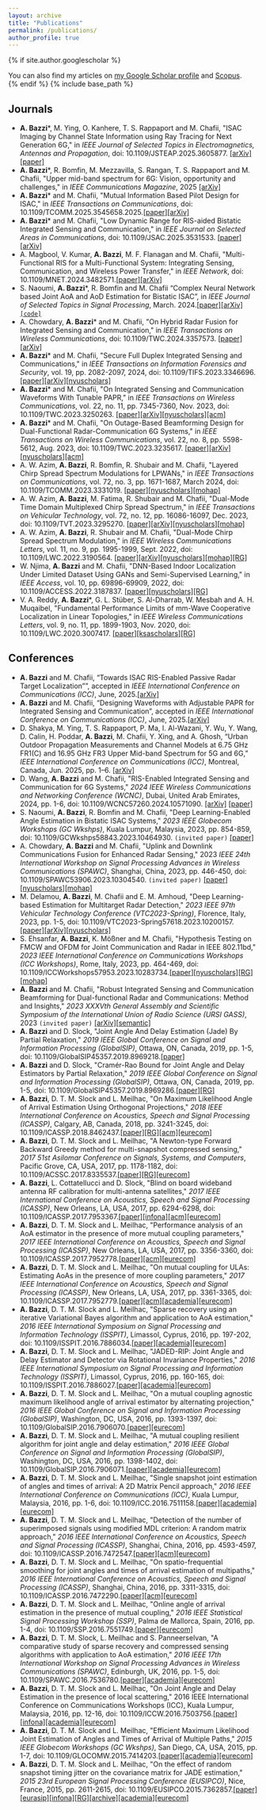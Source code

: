 ```yaml
---
layout: archive
title: "Publications"
permalink: /publications/
author_profile: true
---
```


{% if site.author.googlescholar %}
  <div class="wordwrap">You can also find my articles on <a href="{{site.author.googlescholar}}">my Google Scholar profile</a> and <a href="https://www.scopus.com/authid/detail.uri?authorId=57188864047">Scopus</a>.</div>
{% endif %}
{% include base_path %}

## Journals
* **A. Bazzi**\*, M. Ying, O. Kanhere, T. S. Rappaport and M. Chafii, "ISAC Imaging by Channel State Information using Ray Tracing for Next Generation 6G," in *IEEE Journal of Selected Topics in Electromagnetics, Antennas and Propagation*, doi: 10.1109/JSTEAP.2025.3605877. [[arXiv]](https://arxiv.org/pdf/2509.06672)[[paper]](https://ieeexplore.ieee.org/document/11173662)
* **A. Bazzi**\*, R. Bomfin, M. Mezzavilla, S. Rangan, T. S. Rappaport and M. Chafii,  "Upper mid-band spectrum for 6G: Vision, opportunity and challenges," in *IEEE Communications Magazine*, 2025 [[arXiv]](https://arxiv.org/pdf/2502.17914)
* **A. Bazzi**\* and M. Chafii,  "Mutual Information Based Pilot Design for ISAC," in *IEEE Transactions on Communications*, doi: 10.1109/TCOMM.2025.3545658.2025.[[paper]](https://ieeexplore.ieee.org/document/10904093)[[arXiv]](https://arxiv.org/pdf/2306.13003)
* **A. Bazzi**\* and M. Chafii, "Low Dynamic Range for RIS-aided Bistatic Integrated Sensing and Communication," in *IEEE Journal on Selected Areas in Communications*, doi: 10.1109/JSAC.2025.3531533. [[paper]](https://ieeexplore.ieee.org/document/10854667)[[arXiv]](https://arxiv.org/pdf/2411.06117)
* A. Magbool, V. Kumar, **A. Bazzi**, M. F. Flanagan and M. Chafii, "Multi-Functional RIS for a Multi-Functional System: Integrating Sensing, Communication, and Wireless Power Transfer," in *IEEE Network*, doi: 10.1109/MNET.2024.3482571.[[paper]](https://ieeexplore.ieee.org/document/10720877)[[arXiv]](https://arxiv.org/pdf/2410.08715)
* S. Naoumi, **A. Bazzi**\*, R. Bomfin and M. Chafii “Complex Neural Network based Joint AoA and AoD Estimation for Bistatic ISAC”, in *IEEE Journal of Selected Topics in Signal Processing*, March. 2024.[[paper]](https://ieeexplore.ieee.org/abstract/document/10496165)[[arXiv]](https://arxiv.org/pdf/2404.00582.pdf)[``[code]``](https://github.com/salmane-s9/Bistatic_ISAC) 
* A. Chowdary, **A. Bazzi**\* and M. Chafii, "On Hybrid Radar Fusion for Integrated Sensing and Communication," in *IEEE Transactions on Wireless Communications*, doi: 10.1109/TWC.2024.3357573. [[paper]](https://ieeexplore.ieee.org/abstract/document/10417003)[[arXiv]](https://arxiv.org/abs/2303.05722)
* **A. Bazzi**\* and M. Chafii, "Secure Full Duplex Integrated Sensing and Communications," in *IEEE Transactions on Information Forensics and Security*, vol. 19, pp. 2082-2097, 2024, doi: 10.1109/TIFS.2023.3346696. [[paper]](https://ieeexplore.ieee.org/abstract/document/10373185)[[arXiv]](https://arxiv.org/abs/2312.11367)[[nyuscholars]](https://nyuscholars.nyu.edu/en/publications/secure-full-duplex-integrated-sensing-and-communications)
* **A. Bazzi**\* and M. Chafii, "On Integrated Sensing and Communication Waveforms With Tunable PAPR," in *IEEE Transactions on Wireless Communications*, vol. 22, no. 11, pp. 7345-7360, Nov. 2023, doi: 10.1109/TWC.2023.3250263. [[paper]](https://ieeexplore.ieee.org/abstract/document/10061453)[[arXiv]](https://arxiv.org/abs/2210.02892)[[nyuscholars]](https://nyuscholars.nyu.edu/en/publications/on-integrated-sensing-and-communication-waveforms-with-tunable-pa)[[acm]](https://dl.acm.org/doi/abs/10.1109/TWC.2023.3250263)
* **A. Bazzi**\* and M. Chafii, "On Outage-Based Beamforming Design for Dual-Functional Radar-Communication 6G Systems," in *IEEE Transactions on Wireless Communications*, vol. 22, no. 8, pp. 5598-5612, Aug. 2023, doi: 10.1109/TWC.2023.3235617. [[paper]](https://ieeexplore.ieee.org/abstract/document/10018908)[[arXiv]](https://arxiv.org/abs/2207.04921)[[nyuscholars]](https://nyuscholars.nyu.edu/en/publications/on-outage-based-beamforming-design-for-dual-functional-radar-comm)[[acm]](https://dl.acm.org/doi/abs/10.1109/TWC.2023.3235617)
* A. W. Azim, **A. Bazzi**, R. Bomfin, R. Shubair and M. Chafii, "Layered Chirp Spread Spectrum Modulations for LPWANs," in *IEEE Transactions on Communications*, vol. 72, no. 3, pp. 1671-1687, March 2024, doi: 10.1109/TCOMM.2023.3331019. [[paper]](https://ieeexplore.ieee.org/abstract/document/10312745)[[nyuscholars]](https://nyuscholars.nyu.edu/en/publications/layered-chirp-spread-spectrum-modulations-for-lpwans)[[mohap]](https://nchr.elsevierpure.com/en/publications/layered-chirp-spread-spectrum-modulations-for-lpwans)
* A. W. Azim, **A. Bazzi**, M. Fatima, R. Shubair and M. Chafii, "Dual-Mode Time Domain Multiplexed Chirp Spread Spectrum," in *IEEE Transactions on Vehicular Technology*, vol. 72, no. 12, pp. 16086-16097, Dec. 2023, doi: 10.1109/TVT.2023.3295270.
[[paper]](https://ieeexplore.ieee.org/abstract/document/10183362)[[arXiv]](https://arxiv.org/abs/2210.04094)[[nyuscholars]](https://nyuscholars.nyu.edu/en/publications/dual-mode-time-domain-multiplexed-chirp-spread-spectrum)[[mohap]](https://nchr.elsevierpure.com/en/publications/dual-mode-time-domain-multiplexed-chirp-spread-spectrum) 
* A. W. Azim, **A. Bazzi**, R. Shubair and M. Chafii, "Dual-Mode Chirp Spread Spectrum Modulation," in *IEEE Wireless Communications Letters*, vol. 11, no. 9, pp. 1995-1999, Sept. 2022, doi: 10.1109/LWC.2022.3190564.
[[paper]](https://ieeexplore.ieee.org/abstract/document/9828505)[[arXiv]](https://arxiv.org/abs/2205.09421)[[nyuscholars]](https://nyuscholars.nyu.edu/en/publications/dual-mode-chirp-spread-spectrum-modulation)[[mohap]](https://nchr.elsevierpure.com/en/publications/dual-mode-chirp-spread-spectrum-modulation)[[RG]](https://www.researchgate.net/profile/Raed-Shubair-2/publication/361979474_Dual-Mode_Chirp_Spread_Spectrum_Modulation/links/62d66844d62405589275f13d/Dual-Mode-Chirp-Spread-Spectrum-Modulation.pdf)
* W. Njima, **A. Bazzi** and M. Chafii, "DNN-Based Indoor Localization Under Limited Dataset Using GANs and Semi-Supervised Learning," in *IEEE Access*, vol. 10, pp. 69896-69909, 2022, doi: 10.1109/ACCESS.2022.3187837.
[[paper]](https://ieeexplore.ieee.org/abstract/document/9812625)[[nyuscholars]](https://nyuscholars.nyu.edu/en/publications/dnn-based-indoor-localization-under-limited-dataset-using-gans-an)[[RG]](https://www.researchgate.net/profile/Wafa-Njima/publication/361693527_DNN-based_Indoor_Localization_Under_Limited_Dataset_using_GANs_and_Semi-Supervised_Learning/links/62c5c36d8f4dd63324adb6a8/DNN-based-Indoor-Localization-Under-Limited-Dataset-using-GANs-and-Semi-Supervised-Learning.pdf)
* V. A. Reddy, **A. Bazzi**\*, G. L. Stüber, S. Al-Dharrab, W. Mesbah and A. H. Muqaibel, "Fundamental Performance Limits of mm-Wave Cooperative Localization in Linear Topologies," in *IEEE Wireless Communications Letters*, vol. 9, no. 11, pp. 1899-1903, Nov. 2020, doi: 10.1109/LWC.2020.3007417. [[paper]](https://ieeexplore.ieee.org/abstract/document/9134417)[[ksascholars]](https://ksascholar.dri.sa/en/publications/fundamental-performance-limits-of-mm-wave-cooperative-localizatio-4)[[RG]](https://www.researchgate.net/profile/Varun-Reddy-4/publication/342846052_Fundamental_Performance_Limits_of_mm-Wave_Cooperative_Localization_in_Linear_Topologies/links/5f0881cf299bf18816104427/Fundamental-Performance-Limits-of-mm-Wave-Cooperative-Localization-in-Linear-Topologies.pdf)


## Conferences
* **A. Bazzi** and M. Chafii, “Towards ISAC RIS-Enabled Passive Radar Target Localization””, accepted in *IEEE International Conference on Communications (ICC)*, June, 2025.[[arXiv]](https://arxiv.org/pdf/2502.18787)
* **A. Bazzi** and M. Chafii, “Designing Waveforms with Adjustable PAPR for Integrated Sensing and Communication”, accepted in *IEEE International Conference on Communications (ICC)*, June, 2025.[[arXiv]](https://arxiv.org/pdf/2502.17938)
* D. Shakya, M. Ying, T. S. Rappaport, P. Ma, I. Al-Wazani, Y. Wu, Y. Wang, D. Calin, H. Poddar, **A. Bazzi**, M. Chafii, Y. Xing, and A. Ghosh, “Urban Outdoor Propagation Measurements and Channel Models at 6.75 GHz FR1(C) and 16.95 GHz FR3 Upper Mid-band Spectrum for 5G and 6G,” *IEEE International Conference on Communications (ICC)*, Montreal, Canada, Jun. 2025, pp. 1–6. [[arXiv]](https://arxiv.org/pdf/2410.17539)
* D. Wang, **A. Bazzi** and M. Chafii, "RIS-Enabled Integrated Sensing and Communication for 6G Systems," *2024 IEEE Wireless Communications and Networking Conference (WCNC)*, Dubai, United Arab Emirates, 2024, pp. 1-6, doi: 10.1109/WCNC57260.2024.10571090. [[arXiv]](https://arxiv.org/abs/2401.00444) [[paper]](https://ieeexplore.ieee.org/abstract/document/10571090)
* S. Naoumi, **A. Bazzi**, R. Bomfin and M. Chafii, "Deep Learning-Enabled Angle Estimation in Bistatic ISAC Systems," *2023 IEEE Globecom Workshops (GC Wkshps)*, Kuala Lumpur, Malaysia, 2023, pp. 854-859, doi: 10.1109/GCWkshps58843.2023.10464930. ``(invited paper)`` [[paper]](https://ieeexplore.ieee.org/abstract/document/10464930)
* A. Chowdary, **A. Bazzi** and M. Chafii, "Uplink and Downlink Communications Fusion for Enhanced Radar Sensing," 2023 *IEEE 24th International Workshop on Signal Processing Advances in Wireless Communications (SPAWC)*, Shanghai, China, 2023, pp. 446-450, doi: 10.1109/SPAWC53906.2023.10304540. ``(invited paper)`` [[paper]](https://ieeexplore.ieee.org/abstract/document/10304540)[[nyuscholars]](https://nyuscholars.nyu.edu/en/publications/uplink-and-downlink-communications-fusion-for-enhanced-radar-sens)[[mohap]](https://nchr.elsevierpure.com/en/publications/uplink-and-downlink-communications-fusion-for-enhanced-radar-sens)
* M. Delamou, **A. Bazzi**, M. Chafii and E. M. Amhoud, "Deep Learning-based Estimation for Multitarget Radar Detection," *2023 IEEE 97th Vehicular Technology Conference (VTC2023-Spring)*, Florence, Italy, 2023, pp. 1-5, doi: 10.1109/VTC2023-Spring57618.2023.10200157.[[paper]](https://ieeexplore.ieee.org/abstract/document/10200157)[[arXiv]](https://arxiv.org/abs/2305.05621)[[nyuscholars]](https://nyuscholars.nyu.edu/en/publications/deep-learning-based-estimation-for-multitarget-radar-detection)
* S. Ehsanfar, **A. Bazzi**, K. Mößner and M. Chafii, "Hypothesis Testing on FMCW and OFDM for Joint Communication and Radar in IEEE 802.11bd," *2023 IEEE International Conference on Communications Workshops (ICC Workshops)*, Rome, Italy, 2023, pp. 464-469, doi: 10.1109/ICCWorkshops57953.2023.10283734.[[paper]](https://ieeexplore.ieee.org/abstract/document/10283734)[[nyuscholars]](https://nyuscholars.nyu.edu/en/publications/hypothesis-testing-on-fmcw-and-ofdm-for-joint-communication-and-r)[[RG]](https://www.researchgate.net/profile/Shahab-Ehsanfar/publication/371012167_Hypothesis_Testing_on_FMCW_and_OFDM_for_Joint_Communication_and_Radar_in_IEEE_80211bd/links/646f16476a0082273fad1c6b/Hypothesis-Testing-on-FMCW-and-OFDM-for-Joint-Communication-and-Radar-in-IEEE-80211bd.pdf)[[mohap]](https://nchr.elsevierpure.com/en/publications/hypothesis-testing-on-fmcw-and-ofdm-for-joint-communication-and-r)
* **A. Bazzi** and M. Chafii, "Robust Integrated Sensing and Communication Beamforming for Dual-functional Radar and Communications: Method and Insights," *2023 XXXVth General Assembly and Scientific Symposium of the International Union of Radio Science (URSI GASS)*, 2023 ``(invited paper)`` [[arXiv]](https://arxiv.org/abs/2303.07652)[[semantic]](https://www.semanticscholar.org/reader/d5e809efff379647932ebbe3eea48c10e02c5920)
* **A. Bazzi** and D. Slock, "Joint Angle And Delay Estimation (Jade) By Partial Relaxation," *2019 IEEE Global Conference on Signal and Information Processing (GlobalSIP)*, Ottawa, ON, Canada, 2019, pp. 1-5, doi: 10.1109/GlobalSIP45357.2019.8969218.[[paper]](https://ieeexplore.ieee.org/abstract/document/8969218)
* **A. Bazzi** and D. Slock, "Cramér-Rao Bound for Joint Angle and Delay Estimators by Partial Relaxation," *2019 IEEE Global Conference on Signal and Information Processing (GlobalSIP)*, Ottawa, ON, Canada, 2019, pp. 1-5, doi: 10.1109/GlobalSIP45357.2019.8969286.[[paper]](https://ieeexplore.ieee.org/abstract/document/8969286)[[RG]](https://www.researchgate.net/profile/Ahmad-Bazzi/publication/336670468_Cramer-Rao_Bound_for_Joint_Angle_and_Delay_Estimators_by_Partial_Relaxation/links/5dab3bdda6fdccc99d91dcab/Cramer-Rao-Bound-for-Joint-Angle-and-Delay-Estimators-by-Partial-Relaxation.pdf)
* **A. Bazzi**, D. T. M. Slock and L. Meilhac, "On Maximum Likelihood Angle of Arrival Estimation Using Orthogonal Projections," *2018 IEEE International Conference on Acoustics, Speech and Signal Processing (ICASSP)*, Calgary, AB, Canada, 2018, pp. 3241-3245, doi: 10.1109/ICASSP.2018.8462437.[[paper]](https://ieeexplore.ieee.org/abstract/document/8462437)[[RG]](https://www.researchgate.net/profile/Ahmad-Bazzi/publication/323254993_On_Maximum_Likelihood_Angle_of_Arrival_Estimation_Using_Orthogonal_Projections/links/5a89ad09458515b8af94c77a/On-Maximum-Likelihood-Angle-of-Arrival-Estimation-Using-Orthogonal-Projections.pdf)[[acm]](https://dl.acm.org/doi/abs/10.1109/ICASSP.2018.8462437)[[eurecom]](https://www.eurecom.fr/en/publication/5497/download/comsys-publi-5497.pdf)
* **A. Bazzi**, D. T. M. Slock and L. Meilhac, "A Newton-type Forward Backward Greedy method for multi-snapshot compressed sensing," *2017 51st Asilomar Conference on Signals, Systems, and Computers*, Pacific Grove, CA, USA, 2017, pp. 1178-1182, doi: 10.1109/ACSSC.2017.8335537.[[paper]](https://ieeexplore.ieee.org/abstract/document/8335537)[[RG]](https://www.researchgate.net/profile/Ahmad-Bazzi/publication/318504568_A_Newton-type_Forward_Backward_Greedy_Method_for_Multi-Snapshot_Compressed_Sensing/links/596e3981aca272d552fe3525/A-Newton-type-Forward-Backward-Greedy-Method-for-Multi-Snapshot-Compressed-Sensing.pdf)[[eurecom]](https://www.eurecom.fr/fr/publication/5272/download/comsys-publi-5272.newton.pdf)
* **A. Bazzi**, L. Cottatellucci and D. Slock, "Blind on board wideband antenna RF calibration for multi-antenna satellites," *2017 IEEE International Conference on Acoustics, Speech and Signal Processing (ICASSP)*, New Orleans, LA, USA, 2017, pp. 6294-6298, doi: 10.1109/ICASSP.2017.7953367.[[paper]](https://ieeexplore.ieee.org/abstract/document/7953367)[[infona]](https://www.infona.pl/resource/bwmeta1.element.ieee-art-000007953367)[[acm]](https://dl.acm.org/doi/abs/10.1109/ICASSP.2017.7953367)[[eurecom]](https://www.eurecom.fr/publication/5111/download/comsys-publi-5111_2.pdf)
* **A. Bazzi**, D. T. M. Slock and L. Meilhac, "Performance analysis of an AoA estimator in the presence of more mutual coupling parameters," *2017 IEEE International Conference on Acoustics, Speech and Signal Processing (ICASSP)*, New Orleans, LA, USA, 2017, pp. 3356-3360, doi: 10.1109/ICASSP.2017.7952778.[[paper]](https://ieeexplore.ieee.org/abstract/document/7952778)[[acm]](https://dl.acm.org/doi/abs/10.1109/ICASSP.2017.7952778)[[eurecom]](https://www.eurecom.fr/fr/publication/5110/download/comsys-publi-5110.pdf)
* **A. Bazzi**, D. T. M. Slock and L. Meilhac, "On mutual coupling for ULAs: Estimating AoAs in the presence of more coupling parameters," *2017 IEEE International Conference on Acoustics, Speech and Signal Processing (ICASSP)*, New Orleans, LA, USA, 2017, pp. 3361-3365, doi: 10.1109/ICASSP.2017.7952779.[[paper]](https://ieeexplore.ieee.org/abstract/document/7952779)[[acm]](https://dl.acm.org/doi/abs/10.1109/ICASSP.2017.7952779)[[academia]](https://d1wqtxts1xzle7.cloudfront.net/93872058/comsys-publi-5109-libre.pdf?1667898371=&response-content-disposition=inline%3B+filename%3DOn_mutual_coupling_for_ULAs_Estimating_A.pdf&Expires=1711909468&Signature=e5XDp8GO6YWY8VFkMIPbhYIyQ2eJLAwCT8tmj3puN6C56PhQPl3rOwv0TlJm~hlaanHBDDjbEO3B6EBFoWkq56JsaJZ0L8lS1F0RztQUa1c3LxFegLCL60ovcC4m9ESSGIPAcDMWqUKq7AcaAanNkU448Y4xcl~lDBgFeLdx3TQmLaIP6kpBc0cR7vxJTclBE8ScI9A2Ln0Makf7nmk0CScZs7gr2ci5SbX3uXI4ElBxnvbq2fRci78cTCrWzBZviQ5D7v36Oq9R-6lwIwYKjNnGE~DfEynHoFB~TYUiZJFEtUAxMQe37G3kn9axIzXpH92e9SShY1v8a75H5SR~OQ__&Key-Pair-Id=APKAJLOHF5GGSLRBV4ZA)[[eurecom]](https://www.eurecom.fr/en/publication/5109/download/comsys-publi-5109.pdf)
* **A. Bazzi**, D. T. M. Slock and L. Meilhac, "Sparse recovery using an iterative Variational Bayes algorithm and application to AoA estimation," *2016 IEEE International Symposium on Signal Processing and Information Technology (ISSPIT)*, Limassol, Cyprus, 2016, pp. 197-202, doi: 10.1109/ISSPIT.2016.7886034.[[paper]](https://ieeexplore.ieee.org/abstract/document/7886034)[[academia]](https://d1wqtxts1xzle7.cloudfront.net/93872042/comsys-publi-5127-libre.pdf?1667898374=&response-content-disposition=inline%3B+filename%3DSparse_recovery_using_an_iterative_Varia.pdf&Expires=1711909611&Signature=caPQTxKO1rBENdsWatTmIv7fqFfOoPadYnpT2sQrpAGTgnc~eagitTTIyrHxQy0xTAoBhYazg-WBD30juDMUxTAm3qDpN3AO5JRhT~kLg1oPWPskQdJny-jvlwRDeyjTq8OVBoG2i4SHfBPpH~PWkBIyVbBJTWMTE7q4XDRJ7Ea2MyRKMm2lPwWKPI0kpt5AS3FAP9bEj8YhgFNA3AundjHUNYQ3NamZXDEyE4URtkUeOeXjqlBbIogU5Scz2-Efbu1FNndfLVEpx8VVz5l0RRPtfrFKlfJX8ae3INnDj5cfyedLN~iVcOtsUtMZmELXpe4Ic5zPKcIOCHZza0Q3JA__&Key-Pair-Id=APKAJLOHF5GGSLRBV4ZA)[[eurecom]](https://www.eurecom.fr/en/publication/5127/download/comsys-publi-5127.pdf)
* **A. Bazzi**, D. T. M. Slock and L. Meilhac, "JADED-RIP: Joint Angle and Delay Estimator and Detector via Rotational Invariance Properties," *2016 IEEE International Symposium on Signal Processing and Information Technology (ISSPIT)*, Limassol, Cyprus, 2016, pp. 160-165, doi: 10.1109/ISSPIT.2016.7886027.[[paper]](https://ieeexplore.ieee.org/abstract/document/7886027)[[academia]](https://d1wqtxts1xzle7.cloudfront.net/93872062/comsys-publi-5126-libre.pdf?1667898411=&response-content-disposition=inline%3B+filename%3DJADED_RIP_Joint_Angle_and_Delay_Estimato.pdf&Expires=1711909733&Signature=W50zfwko-L6fej4wqcgsYWPGBw5AC6Y-Xx1~7YOEIZQSTHs3Sf4QuuQ3tmif7Xjm~4DPpEeNznnneiMghHYaqO6aySiWb9Ut8kH-zrhc3fzMdq8ap-H3MiN41XJ8JvHNwomTfLtSWIMN6raVepuuBy3er7-xjzVuL23ZBr1P6PWmv-p~4KtP88t2QNwAm-LcVKlJNo5I8bgw8g1axYIDhnEI3Ue3zhO-Lw844cygpzYIwg9tmEUKk2E1uiej0XvXlzHdoBaAzoG9v4SXSe5DFLaGkSdA5AjpI5l5af3doKchbtxMawojJ8ieYblrY74guXt3ILWOiBTra1rhz1e90g__&Key-Pair-Id=APKAJLOHF5GGSLRBV4ZA)[[eurecom]](https://www.eurecom.fr/publication/5126/download/comsys-publi-5126.pdf)
* **A. Bazzi**, D. T. M. Slock and L. Meilhac, "On a mutual coupling agnostic maximum likelihood angle of arrival estimator by alternating projection," *2016 IEEE Global Conference on Signal and Information Processing (GlobalSIP)*, Washington, DC, USA, 2016, pp. 1393-1397, doi: 10.1109/GlobalSIP.2016.7906070.[[paper]](https://ieeexplore.ieee.org/abstract/document/7906070)[[eurecom]](https://www.eurecom.fr/fr/publication/4988/download/comsys-publi-4988.pdf)
* **A. Bazzi**, D. T. M. Slock and L. Meilhac, "A mutual coupling resilient algorithm for joint angle and delay estimation," *2016 IEEE Global Conference on Signal and Information Processing (GlobalSIP)*, Washington, DC, USA, 2016, pp. 1398-1402, doi: 10.1109/GlobalSIP.2016.7906071.[[paper]](https://ieeexplore.ieee.org/abstract/document/7906071)[[academia]](https://d1wqtxts1xzle7.cloudfront.net/93872010/comsys-publi-4987_1-libre.pdf?1667898377=&response-content-disposition=inline%3B+filename%3DA_mutual_coupling_resilient_algorithm_fo.pdf&Expires=1711910265&Signature=fl9CLt1CxISEDkRnq9PDQY~WDc1ZZH70nDiWLTf61Tvmy6H3kzuSejlLOljR7xVyzKLOYlRHJ7i0BHfOzmET1JN0XqtrMAoR79p2nU0tvm2WTRMVUHqKFGEm79aWJIve2T2io91sMZnGmyvaUsgxHEIRdlz0nGPxOADbtSS3i1w4gUJ4QvtMIFsAHWUCVAv86wbBRm6MKxdv51MM97hpzxc-RUsepLLB5bsYNMxUiggy~7L5uqaczpLYGIiEdYE7ZZvxL3k-olF969WDNUUs6wW-aNSxNMrwNoaiaIbL3UlQvqDf-JzCwlQM34IJtbBJ8DNAmGRS4i59ft2zdqCh5g__&Key-Pair-Id=APKAJLOHF5GGSLRBV4ZA)[[eurecom]](https://www.eurecom.fr/en/publication/4987/download/comsys-publi-4987_1.pdf)
* **A. Bazzi**, D. T. M. Slock and L. Meilhac, "Single snapshot joint estimation of angles and times of arrival: A 2D Matrix Pencil approach," *2016 IEEE International Conference on Communications (ICC)*, Kuala Lumpur, Malaysia, 2016, pp. 1-6, doi: 10.1109/ICC.2016.7511158.[[paper]](https://ieeexplore.ieee.org/abstract/document/7511158)[[academia]](https://d1wqtxts1xzle7.cloudfront.net/93872051/cm-publi-4817-libre.pdf?1667898561=&response-content-disposition=inline%3B+filename%3DSingle_snapshot_joint_estimation_of_angl.pdf&Expires=1711910359&Signature=Kncq5nnFmaOO4NlXFAQwPElhDU1O3EllqD2AU9-ohYLdJbvaERNouV-s5sXTsaxmd0G2e4Z2aJlOA4tjjWXGfurg7evl8~rCp7hX-6QcVdZsgvXrvucJwo~rTKD7-aHhec6KKTOo42wwol9SUr-dphO-qESYGtU9XhCP-UTwmyAE~IlBGQ8uQO67TkCCRp63wQ31OK5lK0xHDsNNSmwr6gxHilT7vjmI5j7H0tRkUaIQbETKmzD46bsWCz4N6ndguEwvCHeBKFLcTyRXrSnLz0V6kOoAJV0tQT4ogcc4WOc7UilRy4aPOC9ycziWcsVCoZD0XQYHnVAeTIm1xMslhg__&Key-Pair-Id=APKAJLOHF5GGSLRBV4ZA)[[eurecom]](https://www.eurecom.fr/en/publication/4817/download/cm-publi-4817.pdf)
* **A. Bazzi**, D. T. M. Slock and L. Meilhac, "Detection of the number of superimposed signals using modified MDL criterion: A random matrix approach," *2016 IEEE International Conference on Acoustics, Speech and Signal Processing (ICASSP)*, Shanghai, China, 2016, pp. 4593-4597, doi: 10.1109/ICASSP.2016.7472547.[[paper]](https://ieeexplore.ieee.org/abstract/document/7472547)[[acm]](https://dl.acm.org/doi/abs/10.1109/ICASSP.2016.7472547)[[eurecom]](https://www.eurecom.fr/en/publication/4789/download/cm-publi-4789.pdf)
* **A. Bazzi**, D. T. M. Slock and L. Meilhac, "On spatio-frequential smoothing for joint angles and times of arrival estimation of multipaths," *2016 IEEE International Conference on Acoustics, Speech and Signal Processing (ICASSP)*, Shanghai, China, 2016, pp. 3311-3315, doi: 10.1109/ICASSP.2016.7472290.[[paper]](https://ieeexplore.ieee.org/abstract/document/7472290)[[acm]](https://dl.acm.org/doi/abs/10.1109/ICASSP.2016.7472290)[[eurecom]](https://www.eurecom.fr/fr/publication/4790/download/cm-publi-4790.pdf)
* **A. Bazzi**, D. T. M. Slock and L. Meilhac, "Online angle of arrival estimation in the presence of mutual coupling," *2016 IEEE Statistical Signal Processing Workshop (SSP)*, Palma de Mallorca, Spain, 2016, pp. 1-4, doi: 10.1109/SSP.2016.7551749.[[paper]](https://ieeexplore.ieee.org/abstract/document/7551749)[[eurecom]](https://www.eurecom.fr/en/publication/4887/download/comsys-publi-4887.pdf)
* **A. Bazzi**, D. T. M. Slock, L. Meilhac and S. Panneerselvan, "A comparative study of sparse recovery and compressed sensing algorithms with application to AoA estimation," *2016 IEEE 17th International Workshop on Signal Processing Advances in Wireless Communications (SPAWC)*, Edinburgh, UK, 2016, pp. 1-5, doi: 10.1109/SPAWC.2016.7536780.[[paper]](https://ieeexplore.ieee.org/abstract/document/7536780)[[academia]](https://d1wqtxts1xzle7.cloudfront.net/93872055/comsys-publi-4888-libre.pdf?1667898372=&response-content-disposition=inline%3B+filename%3DA_comparative_study_of_sparse_recovery_a.pdf&Expires=1711911372&Signature=HU8NyaEx2C7q49j-tGNmY11YOPGlP5mHHTIrITgxKmrPJsnYBKIhYVrVyvXigcOu7poJTK~bTjgu67~AjZuQIVpLHbNpjA9Zc10xw9pZSpcGq6f3Rj3uTLauqQsMBq-7gIEdd2gD18XVGNaiactsf1j-IUYkmZyjt4tegSAqgCtRcAFXOqjs8M-eEs5uags3dZ8HoGju1LfAa8CLRWLdvq0dZcT9eLLRZjm1tess5Z-~Hd6uGWDZ9l0axadtSr4mDbyV~icyYO~GCBOaFJ0~e0j87KH42mjceKNTcjCCyuSRPZP~pAve~IQXwJkzTKg7STnas96bzejUG6mduWgaug__&Key-Pair-Id=APKAJLOHF5GGSLRBV4ZA)[[eurecom]](https://www.eurecom.fr/en/publication/4888/download/comsys-publi-4888.pdf)
* **A. Bazzi**, D. T. M. Slock and L. Meilhac, "On Joint Angle and Delay Estimation in the presence of local scattering," 2016 IEEE International Conference on Communications Workshops (ICC), Kuala Lumpur, Malaysia, 2016, pp. 12-16, doi: 10.1109/ICCW.2016.7503756.[[paper]](https://ieeexplore.ieee.org/abstract/document/7503756)[[infona]](https://www.infona.pl/resource/bwmeta1.element.ieee-art-000007503756)[[academia]](https://d1wqtxts1xzle7.cloudfront.net/108053940/cm-publi-4832-libre.pdf?1701292415=&response-content-disposition=inline%3B+filename%3DOn_Joint_Angle_and_Delay_Estimation_in_t.pdf&Expires=1711911447&Signature=CXu3~2eIgL7hX1cRUeohZ30EMGIFUQiMiR8NX0GjFd0SwIAjvCuOBF8xyIIzyRnvTBZlv5IbhIWcAJQNhPdqN7bTPZ0pO7ltJYEATQ4YMKF1BVO807plTjmKK7FUB8n3tT-87KItpMVPhqlwqjrzqlHLO8B4cR96VBnsEUPyqVd1GTtFneQ~~Xvaz0mFNnNt9jxYP~rLKdm1GmDt3hM9G9W8ZyHAndIic8DgKXYGJ5rTU0q5UmJ09-HGMvgvUteeLHRS1yLlQLwEPjgqlz5VeuuhZBSEUzfuI9Hn2etcONAfnOPL2bGly9zTN6T~zBZRpdqyjs1GRPPAEFljRPo41A__&Key-Pair-Id=APKAJLOHF5GGSLRBV4ZA)[[eurecom]](https://www.eurecom.fr/en/publication/4832/download/cm-publi-4832.pdf)
* **A. Bazzi**, D. T. M. Slock and L. Meilhac, "Efficient Maximum Likelihood Joint Estimation of Angles and Times of Arrival of Multiple Paths," *2015 IEEE Globecom Workshops (GC Wkshps)*, San Diego, CA, USA, 2015, pp. 1-7, doi: 10.1109/GLOCOMW.2015.7414203.[[paper]](https://ieeexplore.ieee.org/abstract/document/7414203)[[academia]](https://d1wqtxts1xzle7.cloudfront.net/93872049/cm-publi-4674-libre.pdf?1667898376=&response-content-disposition=inline%3B+filename%3DEfficient_Maximum_Likelihood_Joint_Estim.pdf&Expires=1711910928&Signature=ZjVHwh4gCMC8TSpPZJ-7vCRK64TQ3G96Xa9Z~uyQJPF1UdOYw6g-c~ijV2fwORUeuDqj8f2Ji1VPYtwKJ8Bz-y8uYbbbkzP0VqY6yrZ2WOwdCX9iTVkj6Lw8vdjCRsIN8kRDL59kDHoiVgGcsvc6UTZHVLIouTYyMrSLg86XtORT3T46AH~ZysFe02I3sYKehiIPTFKz6IxQ~1nidDFnXIR3dlfJgW9~b1GH4swtzkNrMtvDMVtPWA0529pAgqRPQQkVeYylOg6~87W43~YjrSMwTApBFTSsrMo7uCoWZsOn2Dl7qXH5DILcb3rvgfra0V95l-O4grpGp1ZtNa9Gwg__&Key-Pair-Id=APKAJLOHF5GGSLRBV4ZA)[[eurecom]](https://www.eurecom.fr/en/publication/4674/download/cm-publi-4674.pdf)
* **A. Bazzi**, D. T. M. Slock and L. Meilhac, "On the effect of random snapshot timing jitter on the covariance matrix for JADE estimation," *2015 23rd European Signal Processing Conference (EUSIPCO)*, Nice, France, 2015, pp. 2611-2615, doi: 10.1109/EUSIPCO.2015.7362857.[[paper]](https://ieeexplore.ieee.org/abstract/document/7362857)[[eurasip]](https://eurasip.org/Proceedings/Eusipco/Eusipco2015/papers/1570104921.pdf)[[infona]](https://www.infona.pl/resource/bwmeta1.element.ieee-art-000007362857)[[RG]](https://www.researchgate.net/profile/Ahmad-Bazzi/publication/277323839_On_the_effect_of_random_snapshot_timing_jitter_on_the_covariance_matrix_for_JADE_estimation/links/5567949a08aefcb861d38b5b/On-the-effect-of-random-snapshot-timing-jitter-on-the-covariance-matrix-for-JADE-estimation.pdf)[[archive]](https://web.archive.org/web/20200713042214id_/https://www.eurasip.org/Proceedings/Eusipco/Eusipco2015/papers/1570104921.pdf)[[academia]](https://d1wqtxts1xzle7.cloudfront.net/42945742/ON_THE_EFFECT_OF_RANDOM_SNAPSHOT_TIMING_20160222-30728-805d7f-libre.pdf?1456167077=&response-content-disposition=inline%3B+filename%3DOn_the_Effect_of_Random_Snapshot_Timing.pdf&Expires=1711910786&Signature=DdrlOAYtWqmHOOeQNjlrUX4~Y~G81wnjLCq3qULyThXsea5~SMCBj6rVf-cOMWY9mYhUkVAYtw9ZGwGveypZPs~szIBXnpwrx~u3QgRFtHTU-WhksyxzlOkcEbUSF~6gG3sjvisVMIIc~KgCSGIdGM7i51Pdh9FVPwByEMnLXwjgr2jipD4R2tzVZm5Fw~1jJxmLgKgOH-9dUf71Gp8LxsLo25CFpDjVdwWtCY~-c6dMFhVlPl6uEAEe-V-lpDqEY6eoLgVebusCnymPLlkUkt8juo7s1qce~PJs-KCQ8pE5lD7m18BBKdKgyFwUP8hHeBCqsNTYElHXT8CqvhXFjQ__&Key-Pair-Id=APKAJLOHF5GGSLRBV4ZA)[[eurecom]](https://www.eurecom.fr/publication/4599/download/cm-publi-4599.pdf)










